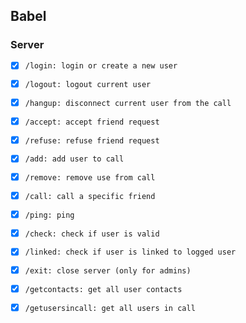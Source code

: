## Babel

### Server
- [X] `/login: login or create a new user` 
- [X] `/logout: logout current user`
- [X] `/hangup: disconnect current user from the call`
- [X] `/accept: accept friend request`
- [X] `/refuse: refuse friend request`
- [X] `/add: add user to call`
- [X] `/remove: remove use from call`
- [X] `/call: call a specific friend`
- [X] `/ping: ping`
- [X] `/check: check if user is valid`
- [X] `/linked: check if user is linked to logged user`
- [X] `/exit: close server (only for admins)`
- [X] `/getcontacts: get all user contacts`
- [X] `/getusersincall: get all users in call`


